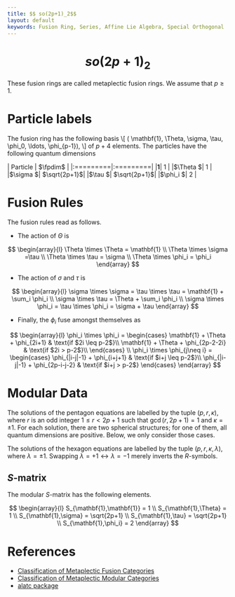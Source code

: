 ```yaml
---
title: $$ so(2p+1)_2$$
layout: default
keywords: Fusion Ring, Series, Affine Lie Algebra, Special Orthogonal
---
```

# $$ so(2p+1)_2 $$

These fusion rings are called metaplectic fusion rings. We assume that $p\geq 1$.

# Particle labels

The fusion ring has the following basis
\\[
  ( \mathbf{1}, \Theta, \sigma, \tau, \phi_0, \ldots, \phi_{p-1}),
\\]
of $p + 4$ elements. The particles have the following quantum dimensions

| Particle | $\fpdim$ |
|:=========|:=========|
|$\mathbf{1}$| $1$ |
|$\Theta    $| $1$ |
|$\sigma  $| $\sqrt{2p+1}$|
|$\tau    $| $\sqrt{2p+1}$|
|$\phi_i    $| $2$ |


# Fusion Rules

The fusion rules read as follows.

* The action of $\Theta$ is

$$
\begin{array}{l}
\Theta \times \Theta = \mathbf{1} \\
\Theta \times \sigma =\tau \\
\Theta \times \tau = \sigma \\
\Theta \times \phi_i = \phi_i
\end{array}
$$

* The action of $\sigma$ and $\tau$ is

$$
\begin{array}{l}
\sigma \times \sigma = \tau \times \tau = \mathbf{1} + \sum_i \phi_i 
\\
\sigma \times \tau = \Theta + \sum_i \phi_i
\\
\sigma \times \phi_i = \tau \times \phi_i = \sigma + \tau
\end{array}
$$

* Finally, the $\phi_i$ fuse amongst themselves as

$$
\begin{array}{l}
\phi_i \times \phi_i =
\begin{cases}
\mathbf{1} + \Theta + \phi_{2i+1} & \text{if $2i \leq p-2$}\\
\mathbf{1} + \Theta + \phi_{2p-2-2i} & \text{if $2i > p-2$}\\
\end{cases} \\
\phi_i \times \phi_{j\neq i} =
\begin{cases}
\phi_{|i-j|-1} +  \phi_{i+j+1} & \text{if $i+j \leq p-2$}\\
\phi_{|i-j|-1} +  \phi_{2p-i-j-2} & \text{if $i+j > p-2$}
\end{cases}
\end{array}
$$


# Modular Data

The solutions of the pentagon equations are labelled by the tuple
$(p,r,\kappa)$, where $r$ is an odd integer $1\leq r < 2p+1$ such that
$\gcd(r,2p+1)=1$ and $\kappa = \pm 1$. For each solution, there are two
spherical structures; for one of them, all quantum dimensions are positive.
Below, we only consider those cases.

The solutions of the hexagon equations are labelled by the tuple
$(p,r,\kappa,\lambda)$, where $\lambda = \pm 1$. Swapping
$\lambda = +1 \leftrightarrow \lambda = -1$ merely inverts the $R$-symbols.

## $S$-matrix

The modular $S$-matrix has the following elements.

$$
\begin{array}{l}
S_{\mathbf{1},\mathbf{1}} = 1 \\
S_{\mathbf{1},\Theta} = 1 \\
S_{\mathbf{1},\sigma} = \sqrt{2p+1} \\
S_{\mathbf{1},\tau} = \sqrt{2p+1} \\
S_{\mathbf{1},\phi_i} = 2 
\end{array}
$$

# References

* [Classification of Metaplectic Fusion Categories](https://arxiv.org/abs/1608.03762v2)
* [Classification of Metaplectic Modular Categories](https://arxiv.org/abs/1601.05460v1)
* [alatc package](https://github.com/ardonne/affine-lie-algebra-tensor-category)
